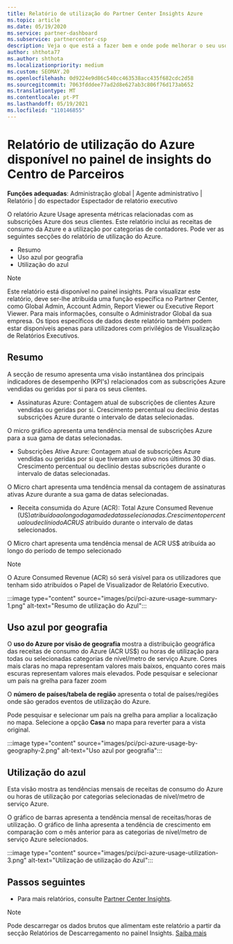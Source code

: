 ```yaml
---
title: Relatório de utilização do Partner Center Insights Azure
ms.topic: article
ms.date: 05/19/2020
ms.service: partner-dashboard
ms.subservice: partnercenter-csp
description: Veja o que está a fazer bem e onde pode melhorar o seu uso de subscrições Azure que vende ou gere para os seus clientes.
author: shthota77
ms.author: shthota
ms.localizationpriority: medium
ms.custom: SEOMAY.20
ms.openlocfilehash: 0d9224e9d86c540cc463538acc435f682cdc2d58
ms.sourcegitcommit: 7063fdddee77ad2d8e627ab3c806f76d173ab652
ms.translationtype: MT
ms.contentlocale: pt-PT
ms.lasthandoff: 05/19/2021
ms.locfileid: "110146855"
---
```

# <a name="azure-usage-report-available-from-the-partner-center-insights-dashboard"></a>Relatório de utilização do Azure disponível no painel de insights do Centro de Parceiros

**Funções adequadas**: Administração global | Agente administrativo | Relatório | do espectador Espectador de relatório executivo

O relatório Azure Usage apresenta métricas relacionadas com as subscrições Azure dos seus clientes. Este relatório inclui as receitas de consumo da Azure e a utilização por categorias de contadores. Pode ver as seguintes secções do relatório de utilização do Azure.

- Resumo
- Uso azul por geografia
- Utilização do azul

 > [!NOTE]
 > Este relatório está disponível no painel insights. Para visualizar este relatório, deve ser-lhe atribuída uma função específica no Partner Center, como Global Admin, Account Admin, Report Viewer ou Executive Report Viewer. Para mais informações, consulte o Administrador Global da sua empresa. Os tipos específicos de dados deste relatório também podem estar disponíveis apenas para utilizadores com privilégios de Visualização de Relatórios Executivos.

## <a name="summary"></a>Resumo

A secção de resumo apresenta uma visão instantânea dos principais indicadores de desempenho (KPI's) relacionados com as subscrições Azure vendidas ou geridas por si para os seus clientes.  

- Assinaturas Azure: Contagem atual de subscrições de clientes Azure vendidas ou geridas por si.
Crescimento percentual ou declínio destas subscrições Azure durante o intervalo de datas selecionadas.

O micro gráfico apresenta uma tendência mensal de subscrições Azure para a sua gama de datas selecionadas.
- Subscrições Ative Azure: Contagem atual de subscrições Azure vendidas ou geridas por si que tiveram uso ativo nos últimos 30 dias.
Crescimento percentual ou declínio destas subscrições durante o intervalo de datas selecionadas.

O Micro chart apresenta uma tendência mensal da contagem de assinaturas ativas Azure durante a sua gama de datas selecionadas.

- Receita consumida do Azure (ACR): Total Azure Consumed Revenue (US$) atribuído ao longo da gama de datas selecionadas.
Crescimento percentual ou declínio do ACR US$ atribuído durante o intervalo de datas selecionados. 

O Micro chart apresenta uma tendência mensal de ACR US$ atribuída ao longo do período de tempo selecionado


> [!NOTE]
 > O Azure Consumed Revenue (ACR) só será visível para os utilizadores que tenham sido atribuídos o Papel de Visualizador de Relatório Executivo.

:::image type="content" source="images/pci/pci-azure-usage-summary-1.png" alt-text="Resumo de utilização do Azul":::

## <a name="azure-usage-by-geography"></a>Uso azul por geografia

O **uso do Azure por visão de geografia** mostra a distribuição geográfica das receitas de consumo do Azure (ACR US$) ou horas de utilização para todas ou selecionadas categorias de nível/metro de serviço Azure. Cores mais claras no mapa representam valores mais baixos, enquanto cores mais escuras representam valores mais elevados. Pode pesquisar e selecionar um país na grelha para fazer zoom 

O **número de países/tabela de região** apresenta o total de países/regiões onde são gerados eventos de utilização do Azure.

Pode pesquisar e selecionar um país na grelha para ampliar a localização no mapa. Selecione a opção **Casa** no mapa para reverter para a vista original.

:::image type="content" source="images/pci/pci-azure-usage-by-geography-2.png" alt-text="Uso azul por geografia":::

## <a name="azure-utilization"></a>Utilização do azul

Esta visão mostra as tendências mensais de receitas de consumo do Azure ou horas de utilização por categorias selecionadas de nível/metro de serviço Azure. 

O gráfico de barras apresenta a tendência mensal de receitas/horas de utilização. O gráfico de linha apresenta a tendência de crescimento em comparação com o mês anterior para as categorias de nível/metro de serviço Azure selecionados.

:::image type="content" source="images/pci/pci-azure-usage-utilization-3.png" alt-text="Utilização de utilização do Azul":::

## <a name="next-steps"></a>Passos seguintes

- Para mais relatórios, consulte [Partner Center Insights](partner-center-insights.md).

>[!NOTE] 
> Pode descarregar os dados brutos que alimentam este relatório a partir da secção Relatórios de Descarregamento no painel Insights. [Saiba mais](pci-download-reports.md) 
